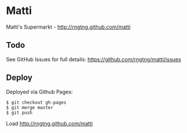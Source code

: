 # Matti

Matti's Supermarkt - http://rngtng.github.com/matti

## Todo
See GitHub Issues for full details: https://github.com/rngtng/matti/issues

## Deploy

Deployed via Github Pages:

    $ git checkout gh-pages
    $ git merge master
    $ git push

Load http://rngtng.github.com/matti
